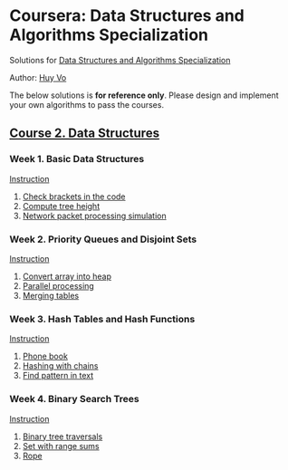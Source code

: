 # Coursera: Data Structures and Algorithms Specialization
Solutions for [Data Structures and Algorithms Specialization](https://www.coursera.org/specializations/data-structures-algorithms)

Author: [Huy Vo](https:///www.github.io/huyvohcmc)

The below solutions is **for reference only**. Please design and implement your own algorithms to pass the courses.




## [Course 2. Data Structures](https://www.coursera.org/learn/data-structures/)

### Week 1. Basic Data Structures
[Instruction](https://github.com/huyvohcmc/coursera-dsa/blob/master/data-structures/Starters%20PA1/_cf0138d143798bcef9fc6c036499066f_Programming-Assignment-1.pdf)
  1. [Check brackets in the code](https://github.com/huyvohcmc/coursera-dsa/blob/master/data-structures/Starters%20PA1/check_brackets.py)
  2. [Compute tree height](https://github.com/huyvohcmc/coursera-dsa/blob/master/data-structures/Starters%20PA1/tree-height.py)
  3. [Network packet processing simulation](https://github.com/huyvohcmc/coursera-dsa/blob/master/data-structures/Starters%20PA1/process_packages.py)

### Week 2. Priority Queues and Disjoint Sets
[Instruction](https://github.com/huyvohcmc/coursera-dsa/blob/master/data-structures/Starters%20PA2/_bef36cc5a64d08ee09d3da280ab6784f_Programming-Assignment-2.pdf)
  1. [Convert array into heap](https://github.com/huyvohcmc/coursera-dsa/blob/master/data-structures/Starters%20PA2/build_heap.py)
  2. [Parallel processing](https://github.com/huyvohcmc/coursera-dsa/blob/master/data-structures/Starters%20PA2/job_queue.py)
  3. [Merging tables](https://github.com/huyvohcmc/coursera-dsa/blob/master/data-structures/Starters%20PA2/merging_tables.py)

### Week 3. Hash Tables and Hash Functions
[Instruction](https://github.com/huyvohcmc/coursera-dsa/blob/master/data-structures/Starters%20PA3/_d11e054a8f57521f60e584860cbc752c_Programming-Assignment-3.pdf)
  1. [Phone book](https://github.com/huyvohcmc/coursera-dsa/blob/master/data-structures/Starters%20PA3/phone_book.py)
  2. [Hashing with chains](https://github.com/huyvohcmc/coursera-dsa/blob/master/data-structures/Starters%20PA3/hash_chains.py)
  3. [Find pattern in text](https://github.com/huyvohcmc/coursera-dsa/blob/master/data-structures/Starters%20PA3/hash_substring.py)

### Week 4. Binary Search Trees
[Instruction](https://github.com/huyvohcmc/coursera-dsa/blob/master/data-structures/Starters%20PA4/_e30b0d9dce7c168f24fb39cd26fa7624_Programming-Assignment-4.pdf)
  1. [Binary tree traversals](https://github.com/huyvohcmc/coursera-dsa/blob/master/data-structures/Starters%20PA4/tree-orders.py)
  2. [Set with range sums](https://github.com/huyvohcmc/coursera-dsa/blob/master/data-structures/Starters%20PA4/set_range_sum.py)
  3. [Rope](https://github.com/huyvohcmc/coursera-dsa/blob/master/data-structures/Starters%20PA4/rope.py)



